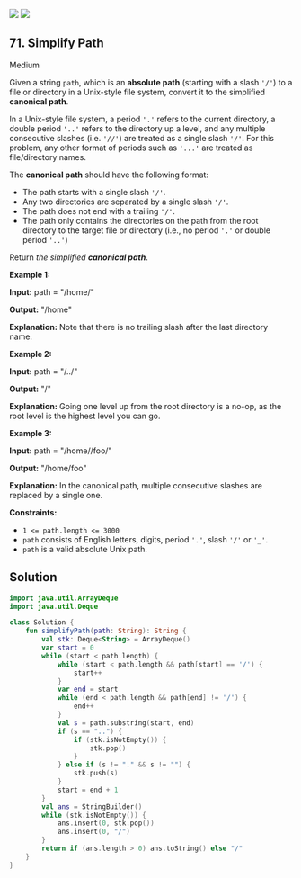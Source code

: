 [![](https://img.shields.io/github/stars/LeetCode-Top-Interview-150/LeetCode-Top-Interview-150?label=Stars&style=flat-square)](https://github.com/LeetCode-Top-Interview-150/LeetCode-Top-Interview-150)
[![](https://img.shields.io/github/forks/LeetCode-Top-Interview-150/LeetCode-Top-Interview-150?label=Fork%20me%20on%20GitHub%20&style=flat-square)](https://github.com/LeetCode-Top-Interview-150/LeetCode-Top-Interview-150/fork)

## 71\. Simplify Path

Medium

Given a string `path`, which is an **absolute path** (starting with a slash `'/'`) to a file or directory in a Unix-style file system, convert it to the simplified **canonical path**.

In a Unix-style file system, a period `'.'` refers to the current directory, a double period `'..'` refers to the directory up a level, and any multiple consecutive slashes (i.e. `'//'`) are treated as a single slash `'/'`. For this problem, any other format of periods such as `'...'` are treated as file/directory names.

The **canonical path** should have the following format:

*   The path starts with a single slash `'/'`.
*   Any two directories are separated by a single slash `'/'`.
*   The path does not end with a trailing `'/'`.
*   The path only contains the directories on the path from the root directory to the target file or directory (i.e., no period `'.'` or double period `'..'`)

Return _the simplified **canonical path**_.

**Example 1:**

**Input:** path = "/home/"

**Output:** "/home"

**Explanation:** Note that there is no trailing slash after the last directory name.

**Example 2:**

**Input:** path = "/../"

**Output:** "/"

**Explanation:** Going one level up from the root directory is a no-op, as the root level is the highest level you can go.

**Example 3:**

**Input:** path = "/home//foo/"

**Output:** "/home/foo"

**Explanation:** In the canonical path, multiple consecutive slashes are replaced by a single one.

**Constraints:**

*   `1 <= path.length <= 3000`
*   `path` consists of English letters, digits, period `'.'`, slash `'/'` or `'_'`.
*   `path` is a valid absolute Unix path.

## Solution

```kotlin
import java.util.ArrayDeque
import java.util.Deque

class Solution {
    fun simplifyPath(path: String): String {
        val stk: Deque<String> = ArrayDeque()
        var start = 0
        while (start < path.length) {
            while (start < path.length && path[start] == '/') {
                start++
            }
            var end = start
            while (end < path.length && path[end] != '/') {
                end++
            }
            val s = path.substring(start, end)
            if (s == "..") {
                if (stk.isNotEmpty()) {
                    stk.pop()
                }
            } else if (s != "." && s != "") {
                stk.push(s)
            }
            start = end + 1
        }
        val ans = StringBuilder()
        while (stk.isNotEmpty()) {
            ans.insert(0, stk.pop())
            ans.insert(0, "/")
        }
        return if (ans.length > 0) ans.toString() else "/"
    }
}
```